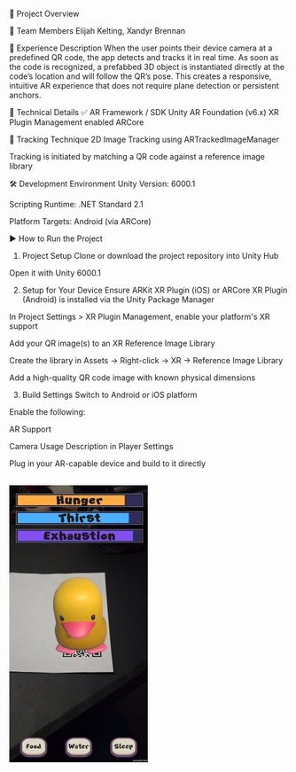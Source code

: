 🧠 Project Overview


👥 Team Members
Elijah Kelting, Xandyr Brennan

📱 Experience Description
When the user points their device camera at a predefined QR code, the app detects and tracks it in real time. As soon as the code is recognized, a prefabbed 3D object is instantiated directly at the code’s location and will follow the QR’s pose. This creates a responsive, intuitive AR experience that does not require plane detection or persistent anchors.

🧰 Technical Details
✅ AR Framework / SDK
Unity AR Foundation (v6.x)
XR Plugin Management enabled
ARCore

🧭 Tracking Technique
2D Image Tracking using ARTrackedImageManager

Tracking is initiated by matching a QR code against a reference image library

🛠 Development Environment
Unity Version: 6000.1

Scripting Runtime: .NET Standard 2.1

Platform Targets:
Android (via ARCore)

▶️ How to Run the Project
1. Project Setup
Clone or download the project repository into Unity Hub

Open it with Unity 6000.1

2. Setup for Your Device
Ensure ARKit XR Plugin (iOS) or ARCore XR Plugin (Android) is installed via the Unity Package Manager

In Project Settings > XR Plugin Management, enable your platform's XR support

Add your QR image(s) to an XR Reference Image Library

Create the library in Assets → Right-click → XR → Reference Image Library

Add a high-quality QR code image with known physical dimensions

3. Build Settings
Switch to Android or iOS platform

Enable the following:

AR Support

Camera Usage Description in Player Settings

Plug in your AR-capable device and build to it directly

<br>
<img src="https://github.com/Elispse/PRO385_ARPROJECT/blob/main/image0.jpg" width="250" height="500">
